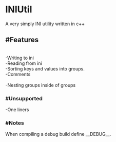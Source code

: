 # INIUtil
A very simply INI utility written in c++

<h2>#Features</h2></br>
-Writing to ini</br>
-Reading from ini</br>
-Sorting keys and values into groups.</br>
-Comments</br></br>
-Nesting groups inside of groups</br>

<h3>#Unsupported</h3>
-One liners

<h3>#Notes</h3>
When compiling a debug build define __DEBUG__.

